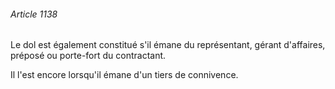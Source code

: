 ###### Article 1138

Le dol est également constitué s'il émane du représentant, gérant d'affaires, préposé ou porte-fort du contractant.

Il l'est encore lorsqu'il émane d'un tiers de connivence.

